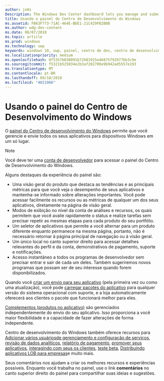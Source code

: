 ```yaml
---
author: jnHs
Description: The Windows Dev Center dashboard lets you manage and submit all of your apps for Windows devices in one place.
title: Usando o painel do Centro de Desenvolvimento do Windows
ms.assetid: FB63F773-71AC-464E-BDE1-21C429FB2B0B
ms.author: wdg-dev-content
ms.date: 08/07/2018
ms.topic: article
ms.prod: windows
ms.technology: uwp
keywords: windows 10, uwp, painel, centro de des, centro de desenvolvimento
ms.localizationpriority: medium
ms.openlocfilehash: 0f5357b038091b72681915e46875f92077bb3c9e
ms.sourcegitcommit: f5321b525034e2b3af202709e9b942ad5557e193
ms.translationtype: MT
ms.contentlocale: pt-BR
ms.lasthandoff: 09/18/2018
ms.locfileid: "4021966"
---
```

# <a name="using-the-windows-dev-center-dashboard"></a>Usando o painel do Centro de Desenvolvimento do Windows


O [painel do Centro de desenvolvimento do Windows](https://partner.microsoft.com/dashboard) permite que você gerencie e envie todos os seus aplicativos para dispositivos Windows em um só lugar.

> [!NOTE]
> Você deve ter uma [conta de desenvolvedor](http://go.microsoft.com/fwlink/p/?LinkId=615100) para acessar o painel do Centro de Desenvolvimento do Windows.

Alguns destaques da experiência do painel são:

- Uma visão geral do produto que destaca as tendências e as principais métricas para que você veja o desempenho de seus aplicativos e mantenha-se informado sobre alterações importantes. Você pode acessar facilmente os recursos ou as métricas de qualquer um dos seus aplicativos, diretamente na página de visão geral.
- Modos de exibição no nível da conta de análises e recursos, os quais permitem que você avalie rapidamente o status e realize tarefas sem precisar repetir as mesmas etapas para cada produto do seu portfólio.
- Um seletor de aplicativos que permite a você alternar para um produto diferente enquanto permanece na mesma página, portanto, não é necessário retornar à página principal de navegação ou à visão geral.
- Um único local no canto superior direito para acessar detalhes relevantes do perfil e da conta, demonstrativos de pagamento, suporte e notificações.
- Acesso instantâneo a todos os programas de desenvolvedor sem precisar entrar e sair de cada um deles. Também sugeriremos novos programas que possam ser de seu interesse quando forem disponibilizados.

Quando você [criar um envio para seu aplicativo](app-submissions.md) (pela primeira vez ou como uma atualização), você pode [carregar pacotes do aplicativo](upload-app-packages.md) para qualquer versão do sistema operacional com suporte, e a loja automaticamente oferecerá aos clientes o pacote que funcionará melhor para eles.

[Complementos (produtos no aplicativo)](add-on-submissions.md) são gerenciados independentemente do envio do seu aplicativo. Isso proporciona a você maior flexibilidade e a capacidade de fazer alterações de forma independente.

Centro de desenvolvimento do Windows também oferece recursos para [Adicionar vários usuários](manage-account-users.md)[de gerenciamento e configuração de serviços](app-management-and-services.md), [revisão de dados analíticos](analytics.md), [relatório de pagamento](payout-summary.md), [promover seus aplicativos](attract-customers-and-promote-your-apps.md), [interagindo com seus os clientes](engage-with-your-customers.md), [teste beta](beta-testing-and-targeted-distribution.md), [Distribuindo aplicativos LOB para empresas](distribute-lob-apps-to-enterprises.md)e muito mais.

Seus comentários nos ajudam a criar os melhores recursos e experiências possíveis. Enquanto você trabalha no painel, use o link **comentários** no canto superior direito do painel para compartilhar suas ideias e sugestões.


 

 




